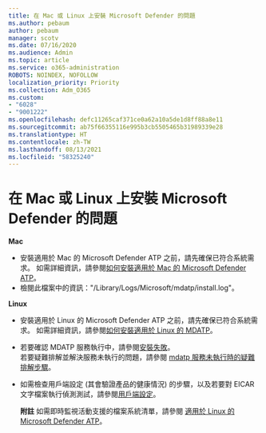 ```yaml
---
title: 在 Mac 或 Linux 上安裝 Microsoft Defender 的問題
ms.author: pebaum
author: pebaum
manager: scotv
ms.date: 07/16/2020
ms.audience: Admin
ms.topic: article
ms.service: o365-administration
ROBOTS: NOINDEX, NOFOLLOW
localization_priority: Priority
ms.collection: Adm_O365
ms.custom:
- "6028"
- "9001222"
ms.openlocfilehash: defc11265caf371ce0a62a10a5de1d8ff88a8e11
ms.sourcegitcommit: ab75f66355116e995b3cb5505465b31989339e28
ms.translationtype: HT
ms.contentlocale: zh-TW
ms.lasthandoff: 08/13/2021
ms.locfileid: "58325240"
---
```

# <a name="issues-installing-microsoft-defender-on-mac-or-linux"></a>在 Mac 或 Linux 上安裝 Microsoft Defender 的問題

**Mac**

- 安裝適用於 Mac 的 Microsoft Defender ATP 之前，請先確保已符合系統需求。 如需詳細資訊，請參閱[如何安裝適用於 Mac 的 Microsoft Defender ATP](https://docs.microsoft.com/windows/security/threat-protection/microsoft-defender-atp/microsoft-defender-atp-mac#how-to-install-microsoft-defender-atp-for-mac)。  
- 檢閱此檔案中的資訊："/Library/Logs/Microsoft/mdatp/install.log"。

**Linux**

- 安裝適用於 Linux 的 Microsoft Defender ATP 之前，請先確保已符合系統需求。 如需詳細資訊，請參閱[如何安裝適用於 Linux 的 MDATP](https://docs.microsoft.com/windows/security/threat-protection/microsoft-defender-atp/microsoft-defender-atp-linux#system-requirements)。 
- 若要確認 MDATP 服務執行中，請參閱[安裝失敗](https://docs.microsoft.com/windows/security/threat-protection/microsoft-defender-atp/linux-support-install#installation-failed)。  
    若要疑難排解並解決服務未執行的問題，請參閱 [mdatp 服務未執行時的疑難排解步驟](https://docs.microsoft.com/windows/security/threat-protection/microsoft-defender-atp/linux-support-install#steps-to-troubleshoot-if-mdatp-service-isnt-running)。
- 如需檢查用戶端設定 (其會驗證產品的健康情況) 的步驟，以及若要對 EICAR 文字檔案執行偵測測試，請參閱[用戶端設定](https://docs.microsoft.com/windows/security/threat-protection/microsoft-defender-atp/linux-install-manually#client-configuration)。  

    **附註** 如需即時監視活動支援的檔案系統清單，請參閱 [適用於 Linux 的 Microsoft Defender ATP](https://docs.microsoft.com/windows/security/threat-protection/microsoft-defender-atp/microsoft-defender-atp-linux#system-requirements)。